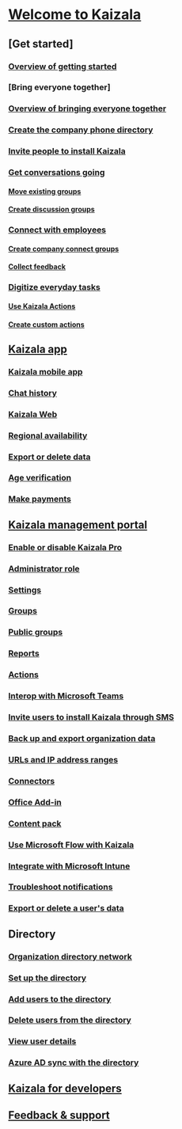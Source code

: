 
  

# [Welcome to Kaizala](kaizala-overview.md)

## [Get started]
### [Overview of getting started](get-started-kaizala.md)
### [Bring everyone together]
### [Overview of bringing everyone together](bring-everyone-together.md)
### [Create the company phone directory](create-phone-directory.md)
### [Invite people to install Kaizala](invite-people.md)
### [Get conversations going](get-conversations-going.md)
#### [Move existing groups](move-work-chats.md)
#### [Create discussion groups](create-discussion-groups.md)
### [Connect with employees](connect-with-employees.md)
#### [Create company connect groups](create-company-connect-groups.md)
#### [Collect feedback](collect-feedback.md)
### [Digitize everyday tasks](digitize-tasks.md)
#### [Use Kaizala Actions](use-kaizala-actions.md)
#### [Create custom actions](create-custom-actions.md)

## [Kaizala app](kaizala-app.md)
### [Kaizala mobile app](kaizala-mobile-app.md)
### [Chat history](chat-history.md)
### [Kaizala Web](use-the-web-app.md)
### [Regional availability](regional-availability.md)
### [Export or delete data](export-or-delete-your-data.md)
### [Age verification](age-verification.md)
### [Make payments](make-payments.md)

## [Kaizala management portal](kaizala-management-portal.md)
### [Enable or disable Kaizala Pro](enable-disable-kaizala.md)
### [Administrator role](admin-role.md)
### [Settings](settings.md)
### [Groups](groups.md)
### [Public groups](public-groups.md)
### [Reports](reports.md)
### [Actions](actions.md)
### [Interop with Microsoft Teams](teams-interop.md)
### [Invite users to install Kaizala through SMS](invite-users-to-install-and-register.md)
### [Back up and export organization data](backup-export-org-data.md)
### [URLs and IP address ranges](urls-and-ip-address-ranges.md)
### [Connectors](connectors.md)
### [Office Add-in](office-add-in.md)
### [Content pack](content-pack.md)
### [Use Microsoft Flow with Kaizala](use-microsoft-flow-with-kaizala.md)
### [Integrate with Microsoft Intune](integrate-with-microsoft-intune.md)
### [Troubleshoot notifications](troubleshoot-notifications.md)
### [Export or delete a user's data](export-or-delete-a-user-s-data.md)

## Directory
### [Organization directory network](od-network.md)
### [Set up the directory](set-up-directory.md)
### [Add users to the directory](add-users.md)
### [Delete users from the directory](delete-users.md)
### [View user details](view-user-details.md)
### [Azure AD sync with the directory](aad-sync-with-tul.md)

## [Kaizala for developers](https://docs.microsoft.com/kaizala/developer-platform)

## [Feedback & support](https://docs.microsoft.com/en-us/kaizala/feedback)

